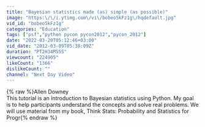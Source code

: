 ```yaml
---
title: "Bayesian statistics made (as) simple (as possible)"
image: "https:\/\/i.ytimg.com\/vi\/bobeo5kFz1g\/hqdefault.jpg"
vid_id: "bobeo5kFz1g"
categories: "Education"
tags: ["psf","python pycon pycon2012","pycon_2012"]
date: "2022-03-20T05:12:46+03:00"
vid_date: "2012-03-09T05:38:09Z"
duration: "PT2H34M55S"
viewcount: "224905"
likeCount: "1366"
dislikeCount: ""
channel: "Next Day Video"
---
```

{% raw %}Allen Downey<br />This tutorial is an introduction to Bayesian statistics using Python.  My goal is to help participants understand the concepts and solve real problems.  We will use material from my book, Think Stats: Probability and Statistics for Progr{% endraw %}
